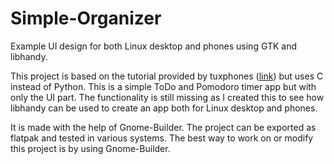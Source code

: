 # Simple-Organizer
Example UI design for both Linux desktop and phones using GTK and libhandy.

This project is based on the tutorial provided by tuxphones ([link](https://tuxphones.com/tutorial-developing-responsive-linux-smartphone-apps-gnome-builder-gtk-libhandy-gtk-part-1/)) but uses C instead of Python.
This is a simple ToDo and Pomodoro timer app but with only the UI part. The functionality is still missing as I created this to see how libhandy can be used to create an app both for Linux desktop and phones.

It is made with the help of Gnome-Builder. The project can be exported as flatpak and tested in various systems. The best way to work on or modify this project is by using Gnome-Builder.

